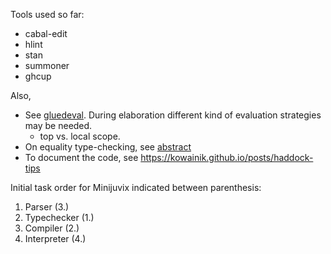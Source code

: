 Tools used so far:

- cabal-edit
- hlint
- stan
- summoner
- ghcup


Also,

- See
  [gluedeval](https://gist.github.com/AndrasKovacs/a0e0938113b193d6b9c1c0620d853784).
  During elaboration different kind of evaluation strategies may be
  needed.
    - top vs. local scope. 
- On equality type-checking, see [abstract](https://github.com/anjapetkovic/anjapetkovic.github.io/blob/master/talks/2021-06-17-TYPES2021/abstract.pdf)
- To document the code, see https://kowainik.github.io/posts/haddock-tips

Initial task order for Minijuvix indicated between parenthesis:
1. Parser (3.)
2. Typechecker   (1.)
3. Compiler (2.)
4. Interpreter (4.)

